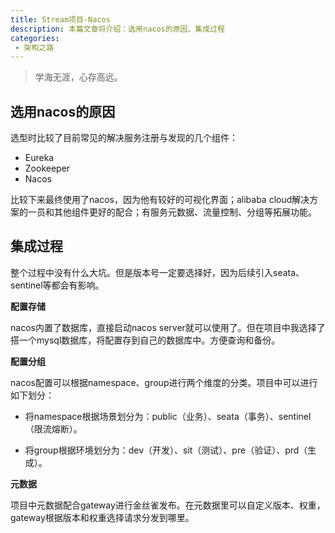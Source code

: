 ```yaml
---
title: Stream项目-Nacos
description: 本篇文章将介绍：选用nacos的原因、集成过程
categories:
 - 架构之路
---
```


> 学海无涯，心存高远。

## 选用nacos的原因

选型时比较了目前常见的解决服务注册与发现的几个组件：

- Eureka
- Zookeeper
- Nacos

比较下来最终使用了nacos，因为他有较好的可视化界面；alibaba cloud解决方案的一员和其他组件更好的配合；有服务元数据、流量控制、分组等拓展功能。

## 集成过程

整个过程中没有什么大坑。但是版本号一定要选择好，因为后续引入seata、sentinel等都会有影响。

**配置存储**

nacos内置了数据库，直接启动nacos  server就可以使用了。但在项目中我选择了搭一个mysql数据库，将配置存到自己的数据库中。方便查询和备份。

**配置分组**

nacos配置可以根据namespace、group进行两个维度的分类。项目中可以进行如下划分：

- 将namespace根据场景划分为：public（业务）、seata（事务）、sentinel（限流熔断）。

- 将group根据环境划分为：dev（开发）、sit（测试）、pre（验证）、prd（生成）。

**元数据**

项目中元数据配合gateway进行金丝雀发布。在元数据里可以自定义版本、权重，gateway根据版本和权重选择请求分发到哪里。